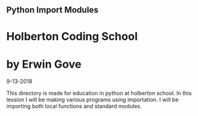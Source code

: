 ## Python Import Modules
# Holberton Coding School
# by Erwin Gove
9-13-2018

This directory is made for education in python at holberton school.
In this lession I will be making various programs using importation.
I will be importing both local functions and standard modules.